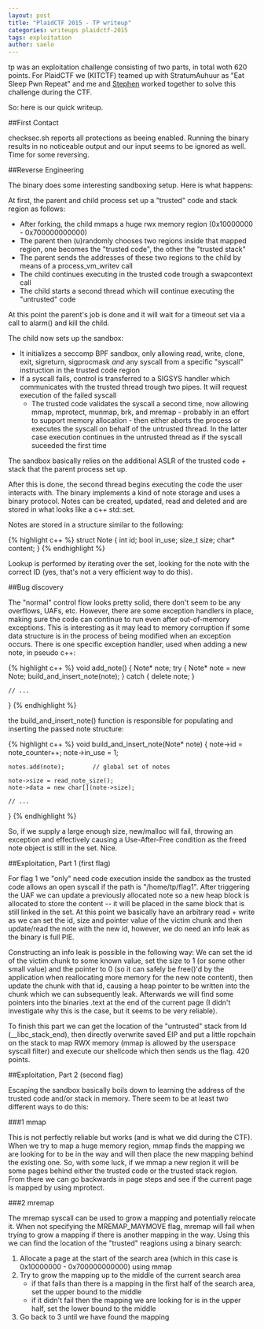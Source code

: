 ```yaml
---
layout: post
title: "PlaidCTF 2015 - TP writeup"
categories: writeups plaidctf-2015
tags: exploitation
author: saelo
---
```


tp was an exploitation challenge consisting of two parts, in total woth 620 points. For PlaidCTF we (KITCTF) teamed up with StratumAuhuur as "Eat Sleep Pwn Repeat" and me and [Stephen](https://twitter.com/_tsuro) worked together to solve this challenge during the CTF.

So: here is our quick writeup.

##First Contact

checksec.sh reports all protections as beeing enabled. Running the binary results in no noticeable output and our input seems to be ignored as well. Time for some reversing.

##Reverse Engineering

The binary does some interesting sandboxing setup. Here is what happens:

At first, the parent and child process set up a "trusted" code and stack region as follows:

- After forking, the child mmaps a huge rwx memory region (0x10000000 - 0x700000000000)
- The parent then (u)randomly chooses two regions inside that mapped region, one becomes the "trusted code", the other the "trusted stack"
- The parent sends the addresses of these two regions to the child by means of a process\_vm\_writev call
- The child continues executing in the trusted code trough a swapcontext call
- The child starts a second thread which will continue executing the "untrusted" code

At this point the parent's job is done and it will wait for a timeout set via a call to alarm() and kill the child.

The child now sets up the sandbox:

- It initializes a seccomp BPF sandbox, only allowing read, write, clone, exit, sigreturn, sigprocmask _and_ any syscall from a specific "syscall" instruction in the trusted code region
- If a syscall fails, control is transferred to a SIGSYS handler which communicates with the trusted thread trough two pipes. It will request execution of the failed syscall
    - The trusted code validates the syscall a second time, now allowing mmap, mprotect, munmap, brk, and mremap - probably in an effort to support memory allocation - then either aborts the process or executes the syscall on behalf of the untrusted thread. In the latter case execution continues in the untrusted thread as if the syscall suceeded the first time

The sandbox basically relies on the additional ASLR of the trusted code + stack that the parent process set up.

After this is done, the second thread begins executing the code the user interacts with. The binary implements a kind of note storage and uses a binary protocol. Notes can be created, updated, read and deleted and are stored in what looks like a c++ std::set.

Notes are stored in a structure similar to the following:

{% highlight c++ %}
struct Note {
  int id;
  bool in_use;
  size_t size;
  char* content;
} 
{% endhighlight %}

Lookup is performed by iterating over the set, looking for the note with the correct ID (yes, that's not a very efficient way to do this).

##Bug discovery

The "normal" control flow looks pretty solid, there don't seem to be any overflows, UAFs, etc. However, there are some exception handlers in place, making sure the code can continue to run even after out-of-memory exceptions. This is interesting as it may lead to memory corruption if some data structure is in the process of being modified when an exception occurs. There is one specific exception handler, used when adding a new note, in pseudo c++:

{% highlight c++ %}
void add_note()
{
    Note* note;
    try {
        Note* note = new Note;
        build_and_insert_note(note);
    } catch {
        delete note;
    }

    // ...
}
{% endhighlight %}

the build_and_insert_note() function is responsible for populating and inserting the passed note structure:

{% highlight c++ %}
void build_and_insert_note(Note* note)
{
    note->id = note_counter++;
    note->in_use = 1;
    
    notes.add(note);        // global set of notes

    note->size = read_note_size();
    note->data = new char[](note->size);

    // ...
}
{% endhighlight %}

So, if we supply a large enough size, new/malloc will fail, throwing an exception and effectively causing a Use-After-Free condition as the freed note object is still in the set. Nice.
     

##Exploitation, Part 1 (first flag)

For flag 1 we "only" need code execution inside the sandbox as the trusted code allows an open syscall if the path is "/home/tp/flag1".
After triggering the UAF we can update a previously allocated note so a new heap block is allocated to store the content -- it will be placed in the same block that is still linked in the set. At this point we basically have an arbitrary read + write as we can set the id, size and pointer value of the victim chunk and then update/read the note with the new id, however, we do need an info leak as the binary is full PIE.

Constructing an info leak is possible in the following way:
We can set the id of the victim chunk to some known value, set the size to 1 (or some other small value) and the pointer to 0 (so it can safely be free()'d by the application when reallocating more memory for the new note content), then update the chunk with that id, causing a heap pointer to be written into the chunk which we can subsequently leak. Afterwards we will find some pointers into the binaries .text at the end of the current page (I didn't investigate why this is the case, but it seems to be very reliable).

To finish this part we can get the location of the "untrusted" stack from ld (\_\_libc\_stack\_end), then directly overwrite saved EIP and put a little ropchain on the stack to map RWX memory (mmap is allowed by the userspace syscall filter) and execute our shellcode which then sends us the flag. 420 points.

##Exploitation, Part 2 (second flag)

Escaping the sandbox basically boils down to learning the address of the trusted code and/or stack in memory. There seem to be at least two different ways to do this:

###1 mmap

This is not perfectly reliable but works (and is what we did during the CTF). When we try to map a huge memory region, mmap finds the mapping we are looking for to be in the way and will then place the new mapping behind the existing one. So, with some luck, if we mmap a new region it will be some pages behind either the trusted code or the trusted stack region. From there we can go backwards in page steps and see if the current page is mapped by using mprotect.

###2 mremap

The mremap syscall can be used to grow a mapping and potentially relocate it. When not specifying the MREMAP_MAYMOVE flag, mremap will fail when trying to grow a mapping if there is another mapping in the way. Using this we can find the location of the "trusted" reagions using a binary search:

1. Allocate a page at the start of the search area (which in this case is 0x10000000 - 0x700000000000) using mmap
2. Try to grow the mapping up to the middle of the current search area
    - if that fails than there is a mapping in the first half of the search area, set the upper bound to the middle
    - if it didn't fail then the mapping we are looking for is in the upper half, set the lower bound to the middle
3. Go back to 3 until we have found the mapping
